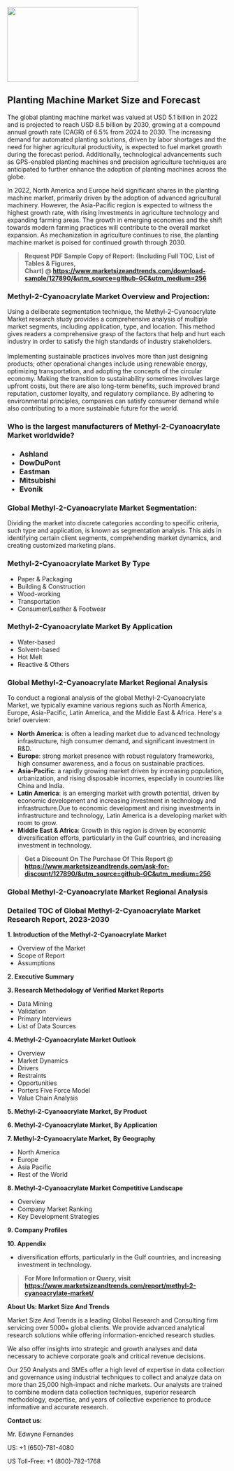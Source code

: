 <p><img class="alignnone size-medium wp-image-20088" src="https://ffe5etoiles.com/wp-content/uploads/2024/12/MST1-300x171.png" alt="" width="300" height="171" /></p><h2>Planting Machine Market Size and Forecast</h2><p>The global planting machine market was valued at USD 5.1 billion in 2022 and is projected to reach USD 8.5 billion by 2030, growing at a compound annual growth rate (CAGR) of 6.5% from 2024 to 2030. The increasing demand for automated planting solutions, driven by labor shortages and the need for higher agricultural productivity, is expected to fuel market growth during the forecast period. Additionally, technological advancements such as GPS-enabled planting machines and precision agriculture techniques are anticipated to further enhance the adoption of planting machines across the globe.</p><p>In 2022, North America and Europe held significant shares in the planting machine market, primarily driven by the adoption of advanced agricultural machinery. However, the Asia-Pacific region is expected to witness the highest growth rate, with rising investments in agriculture technology and expanding farming areas. The growth in emerging economies and the shift towards modern farming practices will contribute to the overall market expansion. As mechanization in agriculture continues to rise, the planting machine market is poised for continued growth through 2030.</p></p><blockquote id="" class=""><strong>Request PDF Sample Copy of Report: (Including Full TOC, List of Tables &amp; Figures, Chart)&nbsp;@&nbsp;<strong><a href="https://www.marketsizeandtrends.com/download-sample/127890/&utm_source=github-GC&utm_medium=256" target="_blank">https://www.marketsizeandtrends.com/download-sample/127890/&utm_source=github-GC&utm_medium=256</a></strong></strong></blockquote><h3 id="" class="">Methyl-2-Cyanoacrylate Market&nbsp;Overview and Projection:</h3><p id="" class="">Using a deliberate segmentation technique, the Methyl-2-Cyanoacrylate Market research study provides a comprehensive analysis of multiple market segments, including application, type, and location. This method gives readers a comprehensive grasp of the factors that help and hurt each industry in order to satisfy the high standards of industry stakeholders. <br /> <br />Implementing sustainable practices involves more than just designing products; other operational changes include using renewable energy, optimizing transportation, and adopting the concepts of the circular economy. Making the transition to sustainability sometimes involves large upfront costs, but there are also long-term benefits, such improved brand reputation, customer loyalty, and regulatory compliance. By adhering to environmental principles, companies can satisfy consumer demand while also contributing to a more sustainable future for the world.</p><h3 id="" class="">Who is the largest manufacturers of&nbsp;Methyl-2-Cyanoacrylate Market worldwide?</h3><h3 class=""><p><ul><li>Ashland </li><li> DowDuPont </li><li> Eastman </li><li> Mitsubishi </li><li> Evonik</li></ul></p></h3><h3 id="" class="">Global&nbsp;Methyl-2-Cyanoacrylate Market Segmentation:</h3><p id="" class="">Dividing the market into discrete categories according to specific criteria, such type and application, is known as segmentation analysis. This aids in identifying certain client segments, comprehending market dynamics, and creating customized marketing plans.</p><h3 id="" class="">Methyl-2-Cyanoacrylate Market&nbsp;By Type</h3><p><p><ul><li>Paper & Packaging</li><li> Building & Construction</li><li> Wood-working</li><li> Transportation</li><li> Consumer/Leather & Footwear</p></li></ul></p></p><h3 id="" class="">Methyl-2-Cyanoacrylate Market&nbsp;By Application</h3><p class=""><p><ul><li>Water-based</li><li> Solvent-based</li><li> Hot Melt</li><li> Reactive & Others</li></ul></p></p><h3 id="" class="">Global Methyl-2-Cyanoacrylate Market Regional Analysis</h3><p id="" class="">To conduct a regional analysis of the global Methyl-2-Cyanoacrylate Market, we typically examine various regions such as North America, Europe, Asia-Pacific, Latin America, and the Middle East &amp; Africa. Here's a brief overview:</p><ul><li><strong>North America</strong>: is often a leading market due to advanced technology infrastructure, high consumer demand, and significant investment in R&amp;D.</li><li><strong>Europe</strong>: strong market presence with robust regulatory frameworks, high consumer awareness, and a focus on sustainable practices.</li><li><strong>Asia-Pacific</strong>: a rapidly growing market driven by increasing population, urbanization, and rising disposable incomes, especially in countries like China and India.</li><li><strong>Latin America</strong>: is an emerging market with growth potential, driven by economic development and increasing investment in technology and infrastructure.Due to economic development and rising investments in infrastructure and technology, Latin America is a developing market with room to grow.</li><li><strong>Middle East &amp; Africa</strong>: Growth in this region is driven by economic diversification efforts, particularly in the Gulf countries, and increasing investment in technology.</li></ul><blockquote id="" class=""><strong>Get a Discount On The Purchase Of This Report @ <strong><a href="https://www.marketsizeandtrends.com/ask-for-discount/127890/&utm_source=github-GC&utm_medium=256" target="_blank">https://www.marketsizeandtrends.com/ask-for-discount/127890/&utm_source=github-GC&utm_medium=256</a></strong></strong></blockquote><h3 id="" class="">Global Methyl-2-Cyanoacrylate Market Regional Analysis</h3><h3 id="" class="">Detailed TOC of Global Methyl-2-Cyanoacrylate Market Research Report, 2023-2030</h3><p id="" class=""><strong>1. Introduction of the Methyl-2-Cyanoacrylate Market</strong></p><ul><li>Overview of the Market</li><li>Scope of Report</li><li>Assumptions</li></ul><p id="" class=""><strong>2. Executive Summary</strong></p><p id="" class=""><strong>3. Research Methodology of Verified Market Reports</strong></p><ul><li>Data Mining</li><li>Validation</li><li>Primary Interviews</li><li>List of Data Sources</li></ul><p id="" class=""><strong>4. Methyl-2-Cyanoacrylate Market Outlook</strong></p><ul><li>Overview</li><li>Market Dynamics</li><li>Drivers</li><li>Restraints</li><li>Opportunities</li><li>Porters Five Force Model</li><li>Value Chain Analysis</li></ul><p id="" class=""><strong>5. Methyl-2-Cyanoacrylate Market, By Product</strong></p><p id="" class=""><strong>6. Methyl-2-Cyanoacrylate Market, By Application</strong></p><p id="" class=""><strong>7. Methyl-2-Cyanoacrylate Market, By Geography</strong></p><ul><li>North America</li><li>Europe</li><li>Asia Pacific</li><li>Rest of the World</li></ul><p id="" class=""><strong>8. Methyl-2-Cyanoacrylate Market Competitive Landscape</strong></p><ul><li>Overview</li><li>Company Market Ranking</li><li>Key Development Strategies</li></ul><p id="" class=""><strong>9. Company Profiles</strong></p><p id="" class=""><strong>10. Appendix</strong></p><ul><li>diversification efforts, particularly in the Gulf countries, and increasing investment in technology.</li></ul><blockquote id="" class=""><strong>For More Information or Query, visit <strong><strong><a href="https://www.marketsizeandtrends.com/report/methyl-2-cyanoacrylate-market/" target="_blank">https://www.marketsizeandtrends.com/report/methyl-2-cyanoacrylate-market/</a></strong></strong></strong></blockquote><p id="" class=""><strong>About Us: Market Size And Trends</strong></p><p id="" class="">Market Size And Trends is a leading Global Research and Consulting firm servicing over 5000+ global clients. We provide advanced analytical research solutions while offering information-enriched research studies.</p><p id="" class="">We also offer insights into strategic and growth analyses and data necessary to achieve corporate goals and critical revenue decisions.</p><p id="" class="">Our 250 Analysts and SMEs offer a high level of expertise in data collection and governance using industrial techniques to collect and analyze data on more than 25,000 high-impact and niche markets. Our analysts are trained to combine modern data collection techniques, superior research methodology, expertise, and years of collective experience to produce informative and accurate research.</p><p id="" class=""><strong>Contact us:</strong></p><p id="" class="">Mr. Edwyne Fernandes</p><p id="" class="">US: +1 (650)-781-4080</p><p id="" class="">US Toll-Free: +1 (800)-782-1768</p>

